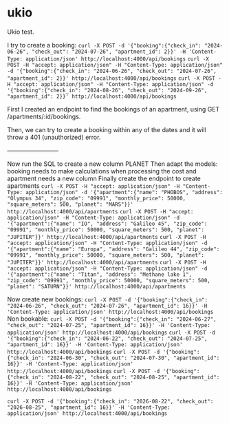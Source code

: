 # ukio
Ukio test.

I try to create a booking:
```curl -X POST -d '{"booking":{"check_in": "2024-06-26", "check_out": "2024-07-26", "apartment_id": 2}}' -H 'Content-Type: application/json' http://localhost:4000/api/bookings```
```curl -X POST -H "accept: application/json" -H "Content-Type: application/json" -d '{"booking":{"check_in": "2024-06-26", "check_out": "2024-07-26", "apartment_id": 2}}' http://localhost:4000/api/bookings```
```curl -X POST -H "accept: application/json" -H "Content-Type: application/json" -d '{"booking":{"check_in": "2024-08-26", "check_out": "2024-09-26", "apartment_id": 2}}' http://localhost:4000/api/bookings```

First I created an endpoint to find the bookings of an apartment, using GET /apartments/:id/bookings.

Then, we can try to create a booking within any of the dates and it will throw a 401 (unauthorized) error.

–––––––––––––––––

Now run the SQL to create a new column PLANET
Then adapt the models: booking needs to make calculations when processing the cost and apartment needs a new column
Finally create the endpoint to create apartments
```curl -X POST -H "accept: application/json" -H "Content-Type: application/json" -d '{"apartment":{"name": "PHOBOS", "address": "Olympus 34", "zip_code": "09991", "monthly_price": 50000, "square_meters": 500, "planet": "MARS"}}' http://localhost:4000/api/apartments```
```curl -X POST -H "accept: application/json" -H "Content-Type: application/json" -d '{"apartment":{"name": "IO", "address": "Galileo 45", "zip_code": "09991", "monthly_price": 50000, "square_meters": 500, "planet": "JUPITER"}}' http://localhost:4000/api/apartments```
```curl -X POST -H "accept: application/json" -H "Content-Type: application/json" -d '{"apartment":{"name": "Europa", "address": "Galileo 44", "zip_code": "09991", "monthly_price": 50000, "square_meters": 500, "planet": "JUPITER"}}' http://localhost:4000/api/apartments```
```curl -X POST -H "accept: application/json" -H "Content-Type: application/json" -d '{"apartment":{"name": "Titan", "address": "Methane lake 1", "zip_code": "09991", "monthly_price": 50000, "square_meters": 500, "planet": "SATURN"}}' http://localhost:4000/api/apartments```


Now create new bookings:
```curl -X POST -d '{"booking":{"check_in": "2024-06-26", "check_out": "2024-07-26", "apartment_id": 16}}' -H 'Content-Type: application/json' http://localhost:4000/api/bookings```
Non bookable:
```curl -X POST -d '{"booking":{"check_in": "2024-06-27", "check_out": "2024-07-25", "apartment_id": 16}}' -H 'Content-Type: application/json' http://localhost:4000/api/bookings```
```curl -X POST -d '{"booking":{"check_in": "2024-06-22", "check_out": "2024-07-25", "apartment_id": 16}}' -H 'Content-Type: application/json' http://localhost:4000/api/bookings```
```curl -X POST -d '{"booking":{"check_in": "2024-06-30", "check_out": "2024-07-30", "apartment_id": 16}}' -H 'Content-Type: application/json' http://localhost:4000/api/bookings```
```curl -X POST -d '{"booking":{"check_in": "2024-08-22", "check_out": "2024-08-25", "apartment_id": 16}}' -H 'Content-Type: application/json' http://localhost:4000/api/bookings```

```curl -X POST -d '{"booking":{"check_in": "2026-08-22", "check_out": "2026-08-25", "apartment_id": 16}}' -H 'Content-Type: application/json' http://localhost:4000/api/bookings```